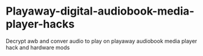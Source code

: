 # Playaway-digital-audiobook-media-player-hacks
Decrypt awb and conver audio to play on playaway audiobook media player hack and hardware mods 

